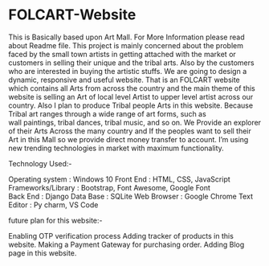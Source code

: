 # FOLCART-Website
This is Basically based upon Art Mall. For More Information please read about Readme file.
This project is mainly concerned about the problem faced by the small town artists in getting attached with the market or customers in selling their unique and the tribal arts.
Also by the customers who are interested in buying the artistic stuffs.
We are going to design a dynamic, responsive and useful website. That is an FOLCART website which contains all Arts from across the country and the main theme of this website is selling an Art of local level Artist to upper level artist across our country.
Also I plan to produce Tribal people Arts in this website.
Because Tribal art ranges through a wide range of art forms, such as wall paintings, tribal dances, tribal music, and so on.
We Provide an explorer of their Arts Across the many country and If the peoples want to sell their Art in this Mall so we provide direct money transfer to account.
I’m using new trending technologies in market with maximum functionality.

Technology Used:-

Operating system      : Windows 10
 Front End                    : HTML, CSS, JavaScript 
 Frameworks/Library  : Bootstrap, Font Awesome, Google Font   
 Back End                      :  Django 
 Data Base                    :  SQLite
 Web Browser              :  Google Chrome
  Text Editor                  :   Py charm, VS Code
  
  
future plan for this website:-

Enabling OTP verification process
Adding tracker of products in this website.
Making a Payment Gateway for purchasing order.
Adding Blog page in this website. 
